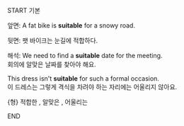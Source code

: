 START
기본

앞면:
A fat bike is **suitable** for a snowy road. 

뒷면:
팻 바이크는 눈길에 적합하다.

해석:
We need to find a **suitable** date for the meeting.  
회의에 알맞은 날짜를 찾아야 해요.  

This dress isn't **suitable** for such a formal occasion.  
이 드레스는 그렇게 격식을 차려야 하는 자리에는 어울리지 않아요.  

{형} 적합한 , 알맞은 , 어울리는
<!--ID: 1747213161363-->
END